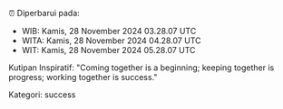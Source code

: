 ⏰ Diperbarui pada:
- WIB: Kamis, 28 November 2024 03.28.07 UTC
- WITA: Kamis, 28 November 2024 04.28.07 UTC
- WIT: Kamis, 28 November 2024 05.28.07 UTC

Kutipan Inspiratif:
"Coming together is a beginning; keeping together is progress; working together is success."


Kategori: success

